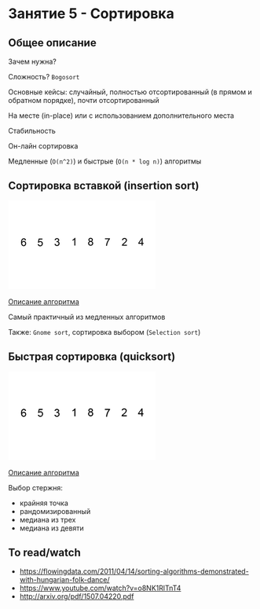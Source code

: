 # Занятие 5 - Сортировка

## Общее описание

Зачем нужна?

Сложность? `Bogosort`

Основные кейсы: случайный, полностью отсортированный (в прямом и обратном порядке), почти отсортированный

На месте (in-place) или с использованием дополнительного места

Стабильность

Он-лайн сортировка

Медленные (`O(n^2)`) и быстрые (`O(n * log n)`) алгоритмы


## Сортировка вставкой (insertion sort)

![](img/insertion-sort-example.gif)

[Описание алгоритма](https://ru.wikipedia.org/wiki/%D0%A1%D0%BE%D1%80%D1%82%D0%B8%D1%80%D0%BE%D0%B2%D0%BA%D0%B0_%D0%B2%D1%81%D1%82%D0%B0%D0%B2%D0%BA%D0%B0%D0%BC%D0%B8)

Самый практичный из медленных алгоритмов

Также: `Gnome sort`, сортировка выбором (`Selection sort`)


## Быстрая сортировка (quicksort)

![](img/quicksort-example.gif)

[Описание алгоритма](https://ru.wikipedia.org/wiki/Быстрая_сортировка)

Выбор стержня:

- крайняя точка
- рандомизированный
- медиана из трех
- медиана из девяти


## To read/watch

- https://flowingdata.com/2011/04/14/sorting-algorithms-demonstrated-with-hungarian-folk-dance/
- https://www.youtube.com/watch?v=o8NK1RlTnT4
- http://arxiv.org/pdf/1507.04220.pdf

